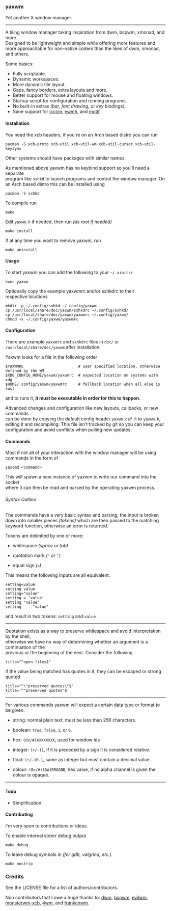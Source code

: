 ### yaxwm

Yet another X window manager.

---

A tiling window manager taking inspiration from dwm, bspwm, xmonad, and more.  
Designed to be lightweight and simple while offering more features and  
more approachable for non-native coders than the likes of dwm, xmonad, and others.

Some basics:

- Fully scriptable.
- Dynamic workspaces.
- More dynamic tile layout.
- Gaps, fancy borders, extra layouts and more.
- Better support for mouse and floating windows.
- Startup script for configuration and running programs.
- No built-in extras *(bar, font drawing, or key bindings)*.
- Sane support for
[icccm](https://www.x.org/releases/X11R7.6/doc/xorg-docs/specs/ICCCM/icccm.html#client_to_window_manager_communication),
[ewmh](https://specifications.freedesktop.org/wm-spec/wm-spec-latest.html), and
[motif](http://www.ist.co.uk/motif/books/vol6A/ch-20.fm.html#963509).


#### Installation

You need the xcb headers, if you're on an Arch based distro you can run

```
pacman -S xcb-proto xcb-util xcb-util-wm xcb-util-cursor xcb-util-keysyms
```
Other systems should have packages with similar names.

As mentioned above yaxwm has no keybind support so you'll need a separate  
program like `sxhkd` to launch programs and control the window manager.
On an Arch based distro this can be installed using
```
pacman -S sxhkd
```


To compile run
```
make
```

Edit `yaxwm.h` if needed, then run *(as root if needed)*
```
make install
```

If at any time you want to remove yaxwm, run
```
make uninstall
```


#### Usage

To start yaxwm you can add the following to your `~/.xinitrc`
```
exec yaxwm
```

Optionally copy the example yaxwmrc and/or sxhkdrc to their  
respective locations
```
mkdir -p ~/.config/sxhkd ~/.config/yaxwm
cp /usr/local/share/doc/yaxwm/sxhkdrc ~/.config/sxhkd/
cp /usr/local/share/doc/yaxwm/yaxwmrc ~/.config/yaxwm/
chmod +x ~/.config/yaxwm/yaxwmrc
```

#### Configuration

There are example `yaxwmrc` and `sxhkdrc` files in `doc/` or  
`/usr/local/share/doc/yaxwm` after installation.

Yaxwm looks for a file in the following order
```
$YAXWMRC                        # user specified location, otherwise defined by the WM
$XDG_CONFIG_HOME/yaxwm/yaxwmrc  # expected location on systems with xdg
$HOME/.config/yaxwm/yaxwmrc     # fallback location when all else is lost
```
and to runs it, **it must be executable in order for this to happen**.

Advanced changes and configuration like new layouts, callbacks, or new commands  
can be done by copying the default config header `yaxwm.def.h` to `yaxwm.h`,  
editing it and recompiling. This file isn't tracked by git so you can keep your  
configuration and avoid conflicts when pulling new updates.

#### Commands
Most if not all of your interaction with the window manager will be using  
commands in the form of
```
yaxcmd <command>
```
This will spawn a new instance of yaxwm to write our command into the socket  
where it can then be read and parsed by the operating yaxwm process.


###### Syntax Outline
The commands have a very basic syntax and parsing, the input is broken  
down into smaller pieces *(tokens)* which are then passed to the matching  
keyword function, otherwise an error is returned.

Tokens are delimited by one or more:

- whitespace *(space or tab)*

- quotation mark *(`'` or `"`)*

- equal sign *(`=`)*

This means the following inputs are all equivalent.
```
setting=value
setting value
setting="value"
setting = 'value'
setting "value"
setting		"value"
```
and result in two tokens: `setting` and `value`

---

Quotation exists as a way to preserve whitespace and avoid interpretation by the shell,  
otherwise we have no way of determining whether an argument is a continuation of the  
previous or the beginning of the next. Consider the following
```
title="^open files$"
```

If the value being matched has quotes in it, they can be escaped or strong quoted
```
title="^\"preserved quotes\"$"
title='^"preserved quotes"$'
```

---

For various commands yaxwm will expect a certain data type or format to be given.

- string: normal plain text, must be less than 256 characters.

- boolean: `true`, `false`, `1`, or `0`.

- hex: `(0x/#)XXXXXXXX`, used for window ids

- integer: `(+/-)1`, if it is preceded by a sign it is considered relative.

- float: `(+/-)0.1`, same as integer but must contain a decimal value.

- colour: `(0x/#)[AA]RRGGBB`, hex value, if no alpha channel is given the colour is opaque.

---



#### Todo

- Simplification.


#### Contributing

I'm very open to contributions or ideas.


To enable internal stderr debug output
```
make debug
```

To leave debug symbols in *(for gdb, valgrind, etc.)*.
```
make nostrip
```


### Credits

See the LICENSE file for a list of authors/contributors.

Non contributors that I owe a huge thanks to:
[dwm](https://dmw.suckless.org), [bspwm](https://github.com/baskerville/bspwm),
[evilwm](http://www.6809.org.uk/evilwm/), [monsterwm-xcb](https://github.com/Cloudef/monsterwm-xcb),
[4wm](https://github.com/dct2012/4wm), and [frankenwm](https://github.com/sulami/FrankenWM).

